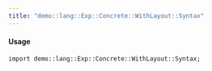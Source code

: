 ```yaml
---
title: "demo::lang::Exp::Concrete::WithLayout::Syntax"
---
```


#### Usage

`import demo::lang::Exp::Concrete::WithLayout::Syntax;`



